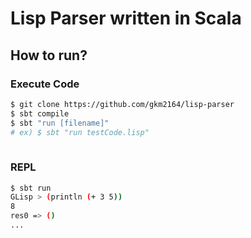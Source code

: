 # Lisp Parser written in Scala

## How to run?

### Execute Code
```bash
$ git clone https://github.com/gkm2164/lisp-parser
$ sbt compile
$ sbt "run [filename]"
# ex) $ sbt "run testCode.lisp" 
 
```

### REPL
```bash
$ sbt run
GLisp > (println (+ 3 5))
8
res0 => ()
...
```